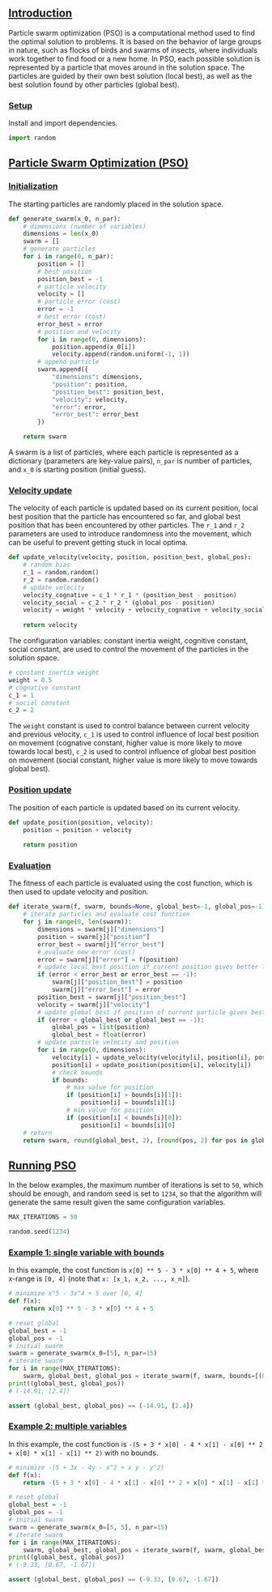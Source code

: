 <!--
    Particle Swarm Optimization in Python
    Michael Sjöberg
    Jan 16, 2023
-->

## <a name="1" class="anchor"></a> [Introduction](#1)

Particle swarm optimization (PSO) is a computational method used to find the optimal solution to problems. It is based on the behavior of large groups in nature, such as flocks of birds and swarms of insects, where individuals work together to find food or a new home. In PSO, each possible solution is represented by a particle that moves around in the solution space. The particles are guided by their own best solution (local best), as well as the best solution found by other particles (global best).

### <a name="1.1" class="anchor"></a> [Setup](#1.1)

Install and import dependencies.

```python
import random
```

## <a name="2" class="anchor"></a> [Particle Swarm Optimization (PSO)](#2)

### <a name="2.1" class="anchor"></a> [Initialization](#2.1)

The starting particles are randomly placed in the solution space.

```python
def generate_swarm(x_0, n_par):
    # dimensions (number of variables)
    dimensions = len(x_0)
    swarm = []
    # generate particles
    for i in range(0, n_par):
        position = []
        # best position
        position_best = -1
        # particle velocity
        velocity = []
        # particle error (cost)
        error = -1
        # best error (cost)
        error_best = error
        # position and velocity
        for i in range(0, dimensions):
            position.append(x_0[i])
            velocity.append(random.uniform(-1, 1))
        # append particle
        swarm.append({
            "dimensions": dimensions,
            "position": position,
            "position_best": position_best,
            "velocity": velocity,
            "error": error,
            "error_best": error_best
        })

    return swarm
```

A swarm is a list of particles, where each particle is represented as a dictionary (parameters are key-value pairs), `n_par` is number of particles, and `x_0` is starting position (initial guess).

### <a name="2.2" class="anchor"></a> [Velocity update](#2.2)

The velocity of each particle is updated based on its current position, local best position that the particle has encountered so far, and global best position that has been encountered by other particles. The `r_1` and `r_2` parameters are used to introduce randomness into the movement, which can be useful to prevent getting stuck in local optima.

```python
def update_velocity(velocity, position, position_best, global_pos):
    # random bias
    r_1 = random.random()
    r_2 = random.random()
    # update velocity
    velocity_cognative = c_1 * r_1 * (position_best - position)
    velocity_social = c_2 * r_2 * (global_pos - position)
    velocity = weight * velocity + velocity_cognative + velocity_social
    
    return velocity
```

The configuration variables: constant inertia weight, cognitive constant, social constant, are used to control the movement of the particles in the solution space.

```python
# constant inertia weight
weight = 0.5
# cognative constant
c_1 = 1
# social constant
c_2 = 2
```

The `weight` constant is used to control balance between current velocity and previous velocity, `c_1` is used to control influence of local best position on movement (cognative constant, higher value is more likely to move towards local best), `c_2` is used to control influence of global best position on movement (social constant, higher value is more likely to move towards global best).

### <a name="2.3" class="anchor"></a> [Position update](#2.3)

The position of each particle is updated based on its current velocity.

```python
def update_position(position, velocity):
    position = position + velocity
    
    return position
```

### <a name="2.4" class="anchor"></a> [Evaluation](#2.4)

The fitness of each particle is evaluated using the cost function, which is then used to update velocity and position.

```python
def iterate_swarm(f, swarm, bounds=None, global_best=-1, global_pos=-1):
    # iterate particles and evaluate cost function
    for j in range(0, len(swarm)):
        dimensions = swarm[j]["dimensions"]
        position = swarm[j]["position"]
        error_best = swarm[j]["error_best"]
        # evaluate new error (cost)
        error = swarm[j]["error"] = f(position)
        # update local best position if current position gives better local error
        if (error < error_best or error_best == -1):
            swarm[j]["position_best"] = position
            swarm[j]["error_best"] = error
        position_best = swarm[j]["position_best"]
        velocity = swarm[j]["velocity"]
        # update global best if position of current particle gives best global error
        if (error < global_best or global_best == -1):
            global_pos = list(position)
            global_best = float(error)
        # update particle velocity and position
        for i in range(0, dimensions):
            velocity[i] = update_velocity(velocity[i], position[i], position_best[i], global_pos[i])
            position[i] = update_position(position[i], velocity[i])
            # check bounds
            if bounds:
                # max value for position
                if (position[i] > bounds[i][1]):
                    position[i] = bounds[i][1]
                # min value for position
                if (position[i] < bounds[i][0]):
                    position[i] = bounds[i][0]
    # return
    return swarm, round(global_best, 2), [round(pos, 2) for pos in global_pos]
```

## <a name="3" class="anchor"></a> [Running PSO](#3)

In the below examples, the maximum number of iterations is set to `50`, which should be enough, and random seed is set to `1234`, so that the algorithm will generate the same result given the same configuration variables.

```python
MAX_ITERATIONS = 50
```

```python
random.seed(1234)
```

### <a name="3.1" class="anchor"></a> [**Example 1:** single variable with bounds](#3.1)

In this example, the cost function is `x[0] ** 5 - 3 * x[0] ** 4 + 5`, where x-range is `[0, 4]` (note that `x: [x_1, x_2, ..., x_n]`).

```python
# minimize x^5 - 3x^4 + 5 over [0, 4]
def f(x):
    return x[0] ** 5 - 3 * x[0] ** 4 + 5
```

```python
# reset global
global_best = -1
global_pos = -1
# initial swarm
swarm = generate_swarm(x_0=[5], n_par=15)
# iterate swarm
for i in range(MAX_ITERATIONS):
    swarm, global_best, global_pos = iterate_swarm(f, swarm, bounds=[(0, 4)], global_best=global_best, global_pos=global_pos)
print((global_best, global_pos))
# (-14.91, [2.4])
```

```python
assert (global_best, global_pos) == (-14.91, [2.4])
```

### <a name="3.2" class="anchor"></a> [**Example 2:** multiple variables](#3.2)

In this example, the cost function is `-(5 + 3 * x[0] - 4 * x[1] - x[0] ** 2 + x[0] * x[1] - x[1] ** 2)` with no bounds.

```python
# minimize -(5 + 3x - 4y - x^2 + x y - y^2)
def f(x):
    return -(5 + 3 * x[0] - 4 * x[1] - x[0] ** 2 + x[0] * x[1] - x[1] ** 2)
```

```python
# reset global
global_best = -1
global_pos = -1
# initial swarm
swarm = generate_swarm(x_0=[5, 5], n_par=15)
# iterate swarm
for i in range(MAX_ITERATIONS):
    swarm, global_best, global_pos = iterate_swarm(f, swarm, global_best=global_best, global_pos=global_pos)
print((global_best, global_pos))
# (-9.33, [0.67, -1.67])
```

```python
assert (global_best, global_pos) == (-9.33, [0.67, -1.67])
```

